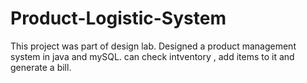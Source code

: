 # Product-Logistic-System
This project was part of design lab.
Designed a product management system in java and mySQL.
can check intventory , add items to it and generate a bill.
